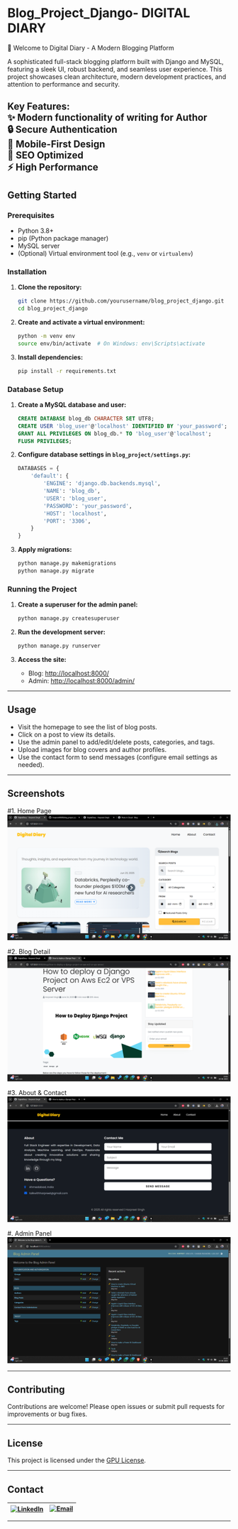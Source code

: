# Blog_Project_Django- DIGITAL DIARY
🚀 Welcome to Digital Diary - A Modern Blogging Platform

A sophisticated full-stack blogging platform built with Django and MySQL, featuring a sleek UI, robust backend, and seamless user experience. This project showcases clean architecture, modern development practices, and attention to performance and security.

Key Features:<BR>
✨ Modern functionality of writing for Author<BR>
🔒 Secure Authentication<BR>
📱 Mobile-First Design<BR>
🎯 SEO Optimized<BR>
⚡ High Performance<BR>
---

## Getting Started

### Prerequisites

- Python 3.8+
- pip (Python package manager)
- MySQL server
- (Optional) Virtual environment tool (e.g., `venv` or `virtualenv`)

### Installation

1. **Clone the repository:**
   ```bash
   git clone https://github.com/yourusername/blog_project_django.git
   cd blog_project_django
   ```

2. **Create and activate a virtual environment:**
   ```bash
   python -m venv env
   source env/bin/activate  # On Windows: env\Scripts\activate
   ```

3. **Install dependencies:**
   ```bash
   pip install -r requirements.txt
   ```

### Database Setup

1. **Create a MySQL database and user:**
   ```sql
   CREATE DATABASE blog_db CHARACTER SET UTF8;
   CREATE USER 'blog_user'@'localhost' IDENTIFIED BY 'your_password';
   GRANT ALL PRIVILEGES ON blog_db.* TO 'blog_user'@'localhost';
   FLUSH PRIVILEGES;
   ```

2. **Configure database settings in `blog_project/settings.py`:**
   ```python
   DATABASES = {
       'default': {
           'ENGINE': 'django.db.backends.mysql',
           'NAME': 'blog_db',
           'USER': 'blog_user',
           'PASSWORD': 'your_password',
           'HOST': 'localhost',
           'PORT': '3306',
       }
   }
   ```

3. **Apply migrations:**
   ```bash
   python manage.py makemigrations
   python manage.py migrate
   ```

### Running the Project

1. **Create a superuser for the admin panel:**
   ```bash
   python manage.py createsuperuser
   ```

2. **Run the development server:**
   ```bash
   python manage.py runserver
   ```

3. **Access the site:**
   - Blog: [http://localhost:8000/](http://localhost:8000/)
   - Admin: [http://localhost:8000/admin/](http://localhost:8000/admin/)

---

## Usage

- Visit the homepage to see the list of blog posts.
- Click on a post to view its details.
- Use the admin panel to add/edit/delete posts, categories, and tags.
- Upload images for blog covers and author profiles.
- Use the contact form to send messages (configure email settings as needed).

---

## Screenshots

<!-- Add screenshots here -->
#1. Home Page
![Home Page](screenshot/homepage.png)

#2. Blog Detail
![Blog Detail](screenshot/blog_detail.png)

#3. About & Contact
![Admin Panel](screenshot/about_contact.png)

#. Admin Panel
![Admin Panel](screenshot/admin_home.png)

---

## Contributing

Contributions are welcome! Please open issues or submit pull requests for improvements or bug fixes.

---

## License

This project is licensed under the [GPU License](LICENSE).

---

## Contact

| <a href="https://www.linkedin.com/in/harpreet22/" target="_blank"><img src="https://cdn.jsdelivr.net/gh/devicons/devicon/icons/linkedin/linkedin-original.svg" alt="LinkedIn" height="22" style="vertical-align:middle;"/></a> | [![Email](https://img.shields.io/badge/email-talkwithharpreet@gmail.com-red?style=flat-square&logo=gmail)](mailto:talkwithharpreet@gmail.com) |
|:---:|:---:|

---
